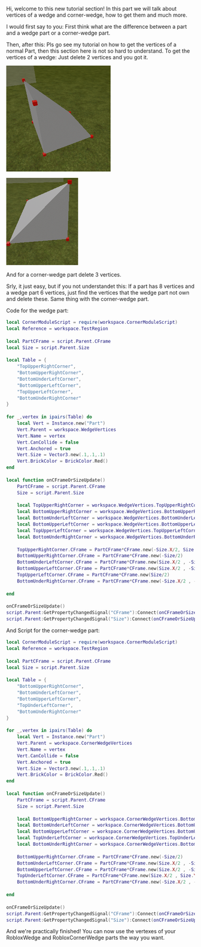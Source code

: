 Hi, welcome to this new tutorial section! In this part we will talk about vertices of a wedge and corner-wedge, how to get them and much more. 

I would first say to you: First think what are the difference between a part and a wedge part or a corner-wedge part.

Then, after this: Pls go see my tutorial on how to get the vertices of a normal Part, then this section here is not so hard to understand. To get the vertices of a wedge:
Just delete 2 vertices and you got it.

![WedgePart](imgs\GetCornersOfWedgeAndCornerWedge\WedgePart.png)

![CornerWedgePart](imgs\GetCornersOfWedgeAndCornerWedge\CornerWedgePart.png)

And for a corner-wedge part delete 3 vertices.

Srly, it just easy, but if you not understandet this:
If a part has 8 vertices and a wedge part 6 vertices, just find the vertices that the wedge part not own and delete these. Same thing with the corner-wedge part.

Code for the wedge part:
```lua
local CornerModuleScript = require(workspace.CornerModuleScript)
local Reference = workspace.TestRegion

local PartCFrame = script.Parent.CFrame
local Size = script.Parent.Size

local Table = {
	"TopUpperRightCorner",
	"BottomUpperRightCorner",
	"BottomUnderLeftCorner",
	"BottomUpperLeftCorner",
	"TopUpperLeftCorner",
	"BottomUnderRightCorner"
}

for _,vertex in ipairs(Table) do
	local Vert = Instance.new("Part")
	Vert.Parent = workspace.WedgeVertices
	Vert.Name = vertex
	Vert.CanCollide = false
	Vert.Anchored = true
	Vert.Size = Vector3.new(.1,.1,.1)
	Vert.BrickColor = BrickColor.Red()
end

local function onCFrameOrSizeUpdate()
	PartCFrame = script.Parent.CFrame
	Size = script.Parent.Size
	
	local TopUpperRightCorner = workspace.WedgeVertices.TopUpperRightCorner
	local BottomUpperRightCorner = workspace.WedgeVertices.BottomUpperRightCorner
	local BottomUnderLeftCorner = workspace.WedgeVertices.BottomUnderLeftCorner
	local BottomUpperLeftCorner = workspace.WedgeVertices.BottomUpperLeftCorner
	local TopUpperLeftCorner = workspace.WedgeVertices.TopUpperLeftCorner
	local BottomUnderRightCorner = workspace.WedgeVertices.BottomUnderRightCorner
	
	TopUpperRightCorner.CFrame = PartCFrame*CFrame.new(-Size.X/2, Size.Y/2, Size.Z/2)
	BottomUpperRightCorner.CFrame = PartCFrame*CFrame.new(-Size/2)
	BottomUnderLeftCorner.CFrame = PartCFrame*CFrame.new(Size.X/2 , -Size.Y/2 , Size.Z/2)
	BottomUpperLeftCorner.CFrame = PartCFrame*CFrame.new(Size.X/2 , -Size.Y/2 , -Size.Z/2)
	TopUpperLeftCorner.CFrame = PartCFrame*CFrame.new(Size/2)
	BottomUnderRightCorner.CFrame = PartCFrame*CFrame.new(-Size.X/2 , -Size.Y/2 , Size.Z/2)

end

onCFrameOrSizeUpdate()
script.Parent:GetPropertyChangedSignal("CFrame"):Connect(onCFrameOrSizeUpdate)
script.Parent:GetPropertyChangedSignal("Size"):Connect(onCFrameOrSizeUpdate)
```

And Script for the corner-wedge part:
```lua
local CornerModuleScript = require(workspace.CornerModuleScript)
local Reference = workspace.TestRegion

local PartCFrame = script.Parent.CFrame
local Size = script.Parent.Size

local Table = {
	"BottomUpperRightCorner",
	"BottomUnderLeftCorner",
	"BottomUpperLeftCorner",
	"TopUnderLeftCorner",
	"BottomUnderRightCorner"
}

for _,vertex in ipairs(Table) do
	local Vert = Instance.new("Part")
	Vert.Parent = workspace.CornerWedgeVertices
	Vert.Name = vertex
	Vert.CanCollide = false
	Vert.Anchored = true
	Vert.Size = Vector3.new(.1,.1,.1)
	Vert.BrickColor = BrickColor.Red()
end

local function onCFrameOrSizeUpdate()
	PartCFrame = script.Parent.CFrame
	Size = script.Parent.Size

	local BottomUpperRightCorner = workspace.CornerWedgeVertices.BottomUpperRightCorner
	local BottomUnderLeftCorner = workspace.CornerWedgeVertices.BottomUnderLeftCorner
	local BottomUpperLeftCorner = workspace.CornerWedgeVertices.BottomUpperLeftCorner
	local TopUnderLeftCorner = workspace.CornerWedgeVertices.TopUnderLeftCorner
	local BottomUnderRightCorner = workspace.CornerWedgeVertices.BottomUnderRightCorner
	
	BottomUpperRightCorner.CFrame = PartCFrame*CFrame.new(-Size/2)
	BottomUnderLeftCorner.CFrame = PartCFrame*CFrame.new(Size.X/2 , -Size.Y/2 , Size.Z/2)
	BottomUpperLeftCorner.CFrame = PartCFrame*CFrame.new(Size.X/2 , -Size.Y/2 , -Size.Z/2)
	TopUnderLeftCorner.CFrame = PartCFrame*CFrame.new(Size.X/2 , Size.Y/2 , -Size.Z/2)
	BottomUnderRightCorner.CFrame = PartCFrame*CFrame.new(-Size.X/2 , -Size.Y/2 , Size.Z/2)
	
end

onCFrameOrSizeUpdate()
script.Parent:GetPropertyChangedSignal("CFrame"):Connect(onCFrameOrSizeUpdate)
script.Parent:GetPropertyChangedSignal("Size"):Connect(onCFrameOrSizeUpdate)
```

And we're practically finished! You can now use the vertexes of your RobloxWedge and RobloxCornerWedge parts the way you want.
